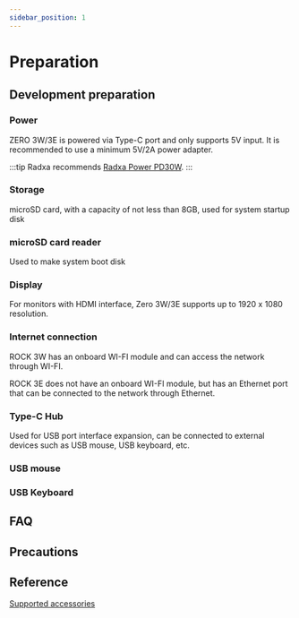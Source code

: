 ```yaml
---
sidebar_position: 1
---
```


# Preparation

## Development preparation

### Power

ZERO 3W/3E is powered via Type-C port and only supports 5V input. It is recommended to use a minimum 5V/2A power adapter.

:::tip
Radxa recommends [Radxa Power PD30W](/accessories/pd_30w).
:::

### Storage

microSD card, with a capacity of not less than 8GB, used for system startup disk

### microSD card reader

Used to make system boot disk

### Display

For monitors with HDMI interface, Zero 3W/3E supports up to 1920 x 1080 resolution.

### Internet connection

ROCK 3W has an onboard WI-FI module and can access the network through WI-FI.

ROCK 3E does not have an onboard WI-FI module, but has an Ethernet port that can be connected to the network through Ethernet.

### Type-C Hub

Used for USB port interface expansion, can be connected to external devices such as USB mouse, USB keyboard, etc.

### USB mouse

### USB Keyboard

## FAQ

## Precautions

## Reference

[Supported accessories](/zero/zero3/accessories)
